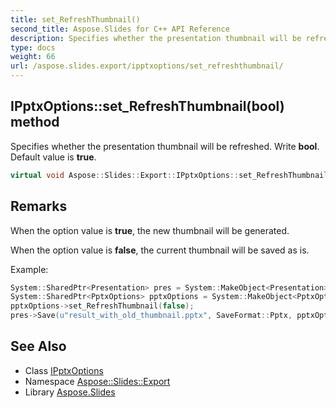 ```yaml
---
title: set_RefreshThumbnail()
second_title: Aspose.Slides for C++ API Reference
description: Specifies whether the presentation thumbnail will be refreshed. Write bool. Default value is true.
type: docs
weight: 66
url: /aspose.slides.export/ipptxoptions/set_refreshthumbnail/
---
```

## IPptxOptions::set_RefreshThumbnail(bool) method


Specifies whether the presentation thumbnail will be refreshed. Write **bool**. Default value is **true**.

```cpp
virtual void Aspose::Slides::Export::IPptxOptions::set_RefreshThumbnail(bool value)=0
```

## Remarks


When the option value is **true**, the new thumbnail will be generated.

When the option value is **false**, the current thumbnail will be saved as is.

Example: 
```cpp
System::SharedPtr<Presentation> pres = System::MakeObject<Presentation>(u"demo.pptx");
System::SharedPtr<PptxOptions> pptxOptions = System::MakeObject<PptxOptions>();
pptxOptions->set_RefreshThumbnail(false);
pres->Save(u"result_with_old_thumbnail.pptx", SaveFormat::Pptx, pptxOptions);
```

## See Also

* Class [IPptxOptions](../)
* Namespace [Aspose::Slides::Export](../../)
* Library [Aspose.Slides](../../../)